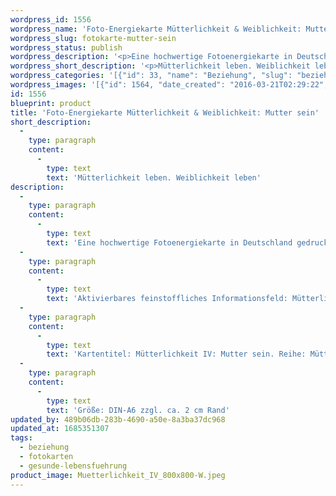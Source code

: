 ```yaml
---
wordpress_id: 1556
wordpress_name: 'Foto-Energiekarte Mütterlichkeit & Weiblichkeit: Mutter sein'
wordpress_slug: fotokarte-mutter-sein
wordpress_status: publish
wordpress_description: '<p>Eine hochwertige Fotoenergiekarte in Deutschland gedruckt und in Handarbeit laminiert.  Sie ist in Postkartengröße (DIN-A6) gut zu transportieren und kann auch auf den Körper aufgelegt werden.</p><p>Aktivierbares feinstoffliches Informationsfeld: Mütterlichkeit - Weiblichkeit - Sein: Mutter sein, Weiblichkeit sein. Weibliche, mütterliche Energie leben.</p><p>Kartentitel: Mütterlichkeit IV: Mutter sein. Reihe: Mütterlichkeit.</p><p>Größe: DIN-A6 zzgl. ca. 2 cm Rand<br />Andere Formate sind individuell für Sie innerhalb weniger Tage herstellbar. Bitte kontaktieren Sie uns hierfür unter <a href="mailto:info@elvedenverlag.de">info@elvedenverlag.de</a>.</p><p><a href="https://my.feenbaum.de/anwendung-energiebilder-foto-laminiert/">Anwendungshinweise</a>      <a href="https://my.feenbaum.de/produktinformationen-fotokarten/">Produktinformationen</a></p>'
wordpress_short_description: '<p>Mütterlichkeit leben. Weiblichkeit leben<br /><em>Hinweis: Das Wasserzeichen „Elveden Verlag Energiebild“ wird nicht mit gedruckt</em></p>'
wordpress_categories: '[{"id": 33, "name": "Beziehung", "slug": "beziehung"}, {"id": 23, "name": "Fotokarten", "slug": "fotokarten"}, {"id": 38, "name": "Gesunde Lebensf\u00fchrung", "slug": "gesunde-lebensfuehrung"}]'
wordpress_images: '[{"id": 1564, "date_created": "2016-03-21T02:29:22", "date_created_gmt": "2016-03-21T00:29:22", "date_modified": "2016-03-21T02:29:22", "date_modified_gmt": "2016-03-21T00:29:22", "src": "https://my.feenbaum.de/wp-content/uploads/2016/03/Muetterlichkeit_IV_800x800-W.jpeg", "name": "Muetterlichkeit_IV_800x800-W", "alt": ""}]'
id: 1556
blueprint: product
title: 'Foto-Energiekarte Mütterlichkeit & Weiblichkeit: Mutter sein'
short_description:
  -
    type: paragraph
    content:
      -
        type: text
        text: 'Mütterlichkeit leben. Weiblichkeit leben'
description:
  -
    type: paragraph
    content:
      -
        type: text
        text: 'Eine hochwertige Fotoenergiekarte in Deutschland gedruckt und in Handarbeit laminiert.  Sie ist in Postkartengröße (DIN-A6) gut zu transportieren und kann auch auf den Körper aufgelegt werden.'
  -
    type: paragraph
    content:
      -
        type: text
        text: 'Aktivierbares feinstoffliches Informationsfeld: Mütterlichkeit - Weiblichkeit - Sein: Mutter sein, Weiblichkeit sein. Weibliche, mütterliche Energie leben.'
  -
    type: paragraph
    content:
      -
        type: text
        text: 'Kartentitel: Mütterlichkeit IV: Mutter sein. Reihe: Mütterlichkeit.'
  -
    type: paragraph
    content:
      -
        type: text
        text: 'Größe: DIN-A6 zzgl. ca. 2 cm Rand'
updated_by: 489b06db-283b-4690-a50e-8a3ba37dc968
updated_at: 1685351307
tags:
  - beziehung
  - fotokarten
  - gesunde-lebensfuehrung
product_image: Muetterlichkeit_IV_800x800-W.jpeg
---
```

